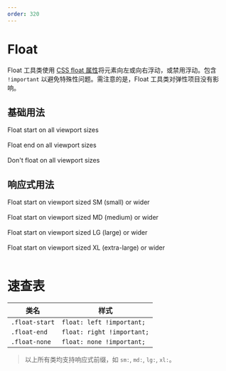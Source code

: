 ```yaml
---
order: 320
---
```


# Float

Float 工具类使用 [CSS float 属性](https://developer.mozilla.org/en-US/docs/Web/CSS/float)将元素向左或向右浮动，或禁用浮动。包含 `!important` 以避免特殊性问题。需注意的是，Float 工具类对弹性项目没有影响。

## 基础用法

<Story title="基础用法">
<div class="demo-float p-4">
  <div class="float-start">Float start on all viewport sizes</div><br>
  <div class="float-end">Float end on all viewport sizes</div><br>
  <div class="float-none">Don't float on all viewport sizes</div>
</div>
</Story>

## 响应式用法

<Story title="响应式用法">
<div class="demo-float p-4">
  <div class="sm:float-start">Float start on viewport sized SM (small) or wider</div><br>
  <div class="md:float-start">Float start on viewport sized MD (medium) or wider</div><br>
  <div class="lg:float-start">Float start on viewport sized LG (large) or wider</div><br>
  <div class="xl:float-start">Float start on viewport sized XL (extra-large) or wider</div><br>
</div>
</Story>

# 速查表

| 类名           | 样式                       |
| -------------- | -------------------------- |
| `.float-start` | `float: left !important;`  |
| `.float-end`   | `float: right !important;` |
| `.float-none`  | `float: none !important;`  |

> 以上所有类均支持响应式前缀，如 `sm:`, `md:`, `lg:`, `xl:`。
